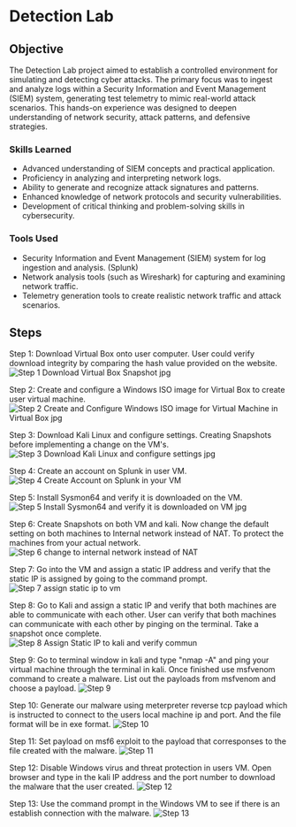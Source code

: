 # Detection Lab

## Objective
The Detection Lab project aimed to establish a controlled environment for simulating and detecting cyber attacks. The primary focus was to ingest and analyze logs within a Security Information and Event Management (SIEM) system, generating test telemetry to mimic real-world attack scenarios. This hands-on experience was designed to deepen understanding of network security, attack patterns, and defensive strategies.

### Skills Learned

- Advanced understanding of SIEM concepts and practical application.
- Proficiency in analyzing and interpreting network logs.
- Ability to generate and recognize attack signatures and patterns.
- Enhanced knowledge of network protocols and security vulnerabilities.
- Development of critical thinking and problem-solving skills in cybersecurity.

### Tools Used

- Security Information and Event Management (SIEM) system for log ingestion and analysis. (Splunk)
- Network analysis tools (such as Wireshark) for capturing and examining network traffic.
- Telemetry generation tools to create realistic network traffic and attack scenarios.

## Steps
Step 1: Download Virtual Box onto user computer. User could verify download integrity by comparing the hash value provided on the website.
![Step 1 Download Virtual Box Snapshot jpg](https://github.com/user-attachments/assets/69e23cff-f8a3-47ec-b171-864256968c5c)

Step 2: Create and configure a Windows ISO image for Virtual Box to create user virtual machine.
![Step 2 Create and Configure Windows ISO image for Virtual Machine in Virtual Box jpg](https://github.com/user-attachments/assets/a22c3726-8577-4501-9312-9721c2b9c1f4)

Step 3: Download Kali Linux and configure settings. Creating Snapshots before implementing a change on the VM's.
![Step 3 Download Kali Linux and configure settings jpg](https://github.com/user-attachments/assets/9c27af42-ec45-483f-98d4-df090d8fa842)

Step 4: Create an account on Splunk in user VM.
![Step 4 Create Account on Splunk in your VM](https://github.com/user-attachments/assets/8ffbda9a-30cf-4559-8916-618e78532c0c)

Step 5: Install Sysmon64 and verify it is downloaded on the VM.
![Step 5 Install Sysmon64 and verify it is downloaded on VM jpg](https://github.com/user-attachments/assets/d2bb72d4-19a3-4065-9e1e-bbf34ae3b7b4)

Step 6: Create Snapshots on both VM and kali. Now change the default setting on both machines to Internal network instead of NAT. To protect the machines from your actual network.
![Step 6 change to internal network instead of NAT](https://github.com/user-attachments/assets/98f1ed29-b884-4988-8f6f-a831816ec1d6)

Step 7: Go into the VM and assign a static IP address and verify that the static IP is assigned by going to the command prompt.
![Step 7 assign static ip to vm](https://github.com/user-attachments/assets/9f265e82-fc76-4813-80ec-6eef1db68efb)

Step 8: Go to Kali and assign a static IP and verify that both machines are able to communicate with each other. User can verify that both machines can communicate with each other by pinging on the terminal. Take a snapshot once complete.
![Step 8 Assign Static IP to kali and verify commun](https://github.com/user-attachments/assets/9de78263-4108-4bc7-a28f-30fd18df3a1e)

Step 9: Go to terminal window in kali and type "nmap -A" and ping your virtual machine through the terminal in kali. Once finished use msfvenom command to create a malware. List out the payloads from msfvenom and choose a payload.
![Step 9](https://github.com/user-attachments/assets/81f79d0c-1653-4f61-b3f3-927cb62d1ce1)

Step 10: Generate our malware using meterpreter reverse tcp payload which is instructed to connect to the users local machine ip and port. And the file format will be in exe format.
![Step 10](https://github.com/user-attachments/assets/5deb255b-73e0-4ffb-9a23-34f4ba1ef2bb)

Step 11: Set payload on msf6 exploit to the payload that corresponses to the file created with the malware.
![Step 11](https://github.com/user-attachments/assets/510be439-9232-4b4e-8f3c-d4952e88ba4d)

Step 12: Disable Windows virus and threat protection in users VM. Open browser and type in the kali IP address and the port number to download the malware that the user created.
![Step 12](https://github.com/user-attachments/assets/2d241c93-2b2e-4824-8a28-2825bef21c10)

Step 13: Use the command prompt in the Windows VM to see if there is an establish connection with the malware.
![Step 13](https://github.com/user-attachments/assets/d2f8bd96-869d-4102-b3f1-ad412c43c65b)






